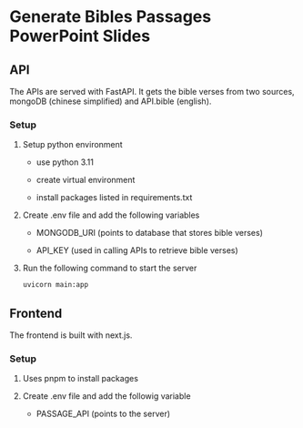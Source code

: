 # Generate Bibles Passages PowerPoint Slides 

## API

The APIs are served with FastAPI. It gets the bible verses from two sources, mongoDB (chinese simplified) and API.bible (english). 

### Setup

1. Setup python environment
    
    - use python 3.11

    - create virtual environment

    - install packages listed in requirements.txt

2. Create .env file and add the following variables
    
    - MONGODB_URI (points to database that stores bible verses)

    - API_KEY (used in calling APIs to retrieve bible verses)

3. Run the following command to start the server

    ```bash
    uvicorn main:app
    ```

## Frontend

The frontend is built with next.js.

### Setup

1. Uses pnpm to install packages

2. Create .env file and add the followig variable

    - PASSAGE_API (points to the server)